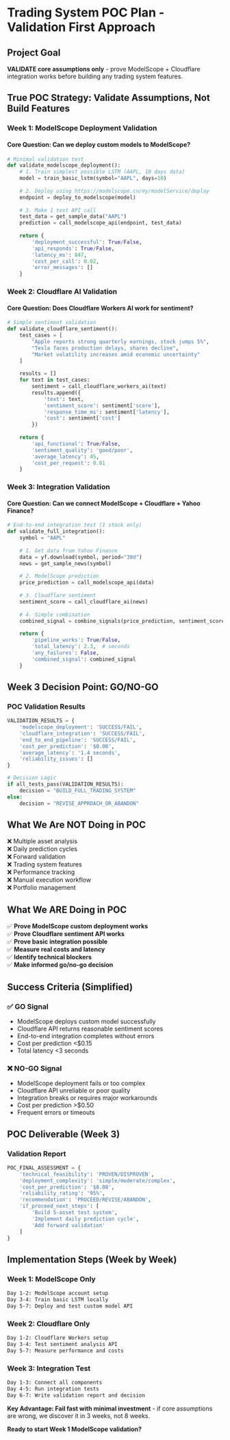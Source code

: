# Trading System POC Plan - Validation First Approach

## Project Goal
**VALIDATE core assumptions only** - prove ModelScope + Cloudflare integration works before building any trading system features.

## True POC Strategy: Validate Assumptions, Not Build Features

### Week 1: ModelScope Deployment Validation

#### **Core Question: Can we deploy custom models to ModelScope?**
```python
# Minimal validation test
def validate_modelscope_deployment():
    # 1. Train simplest possible LSTM (AAPL, 10 days data)
    model = train_basic_lstm(symbol="AAPL", days=10)
    
    # 2. Deploy using https://modelscope.cn/my/modelService/deploy
    endpoint = deploy_to_modelscope(model)
    
    # 3. Make 1 test API call
    test_data = get_sample_data("AAPL")
    prediction = call_modelscope_api(endpoint, test_data)
    
    return {
        'deployment_successful': True/False,
        'api_responds': True/False,
        'latency_ms': 847,
        'cost_per_call': 0.02,
        'error_messages': []
    }
```

### Week 2: Cloudflare AI Validation

#### **Core Question: Does Cloudflare Workers AI work for sentiment?**
```python
# Simple sentiment validation
def validate_cloudflare_sentiment():
    test_cases = [
        "Apple reports strong quarterly earnings, stock jumps 5%",
        "Tesla faces production delays, shares decline", 
        "Market volatility increases amid economic uncertainty"
    ]
    
    results = []
    for text in test_cases:
        sentiment = call_cloudflare_workers_ai(text)
        results.append({
            'text': text,
            'sentiment_score': sentiment['score'],
            'response_time_ms': sentiment['latency'],
            'cost': sentiment['cost']
        })
    
    return {
        'api_functional': True/False,
        'sentiment_quality': 'good/poor',
        'average_latency': 45,
        'cost_per_request': 0.01
    }
```

### Week 3: Integration Validation

#### **Core Question: Can we connect ModelScope + Cloudflare + Yahoo Finance?**
```python
# End-to-end integration test (1 stock only)
def validate_full_integration():
    symbol = "AAPL"
    
    # 1. Get data from Yahoo Finance
    data = yf.download(symbol, period="30d")
    news = get_sample_news(symbol)
    
    # 2. ModelScope prediction
    price_prediction = call_modelscope_api(data)
    
    # 3. Cloudflare sentiment
    sentiment_score = call_cloudflare_ai(news)
    
    # 4. Simple combination
    combined_signal = combine_signals(price_prediction, sentiment_score)
    
    return {
        'pipeline_works': True/False,
        'total_latency': 2.3,  # seconds
        'any_failures': False,
        'combined_signal': combined_signal
    }
```

## Week 3 Decision Point: GO/NO-GO

### **POC Validation Results**
```python
VALIDATION_RESULTS = {
    'modelscope_deployment': 'SUCCESS/FAIL',
    'cloudflare_integration': 'SUCCESS/FAIL',
    'end_to_end_pipeline': 'SUCCESS/FAIL',
    'cost_per_prediction': '$0.08',
    'average_latency': '1.4 seconds',
    'reliability_issues': []
}

# Decision Logic
if all_tests_pass(VALIDATION_RESULTS):
    decision = "BUILD_FULL_TRADING_SYSTEM"
else:
    decision = "REVISE_APPROACH_OR_ABANDON"
```

## What We Are NOT Doing in POC

❌ Multiple asset analysis  
❌ Daily prediction cycles  
❌ Forward validation  
❌ Trading system features  
❌ Performance tracking  
❌ Manual execution workflow  
❌ Portfolio management  

## What We ARE Doing in POC

✅ **Prove ModelScope custom deployment works**  
✅ **Prove Cloudflare sentiment API works**  
✅ **Prove basic integration possible**  
✅ **Measure real costs and latency**  
✅ **Identify technical blockers**  
✅ **Make informed go/no-go decision**  

## Success Criteria (Simplified)

### ✅ **GO Signal**
- ModelScope deploys custom model successfully
- Cloudflare API returns reasonable sentiment scores  
- End-to-end integration completes without errors
- Cost per prediction <$0.15
- Total latency <3 seconds

### ❌ **NO-GO Signal**
- ModelScope deployment fails or too complex
- Cloudflare API unreliable or poor quality
- Integration breaks or requires major workarounds
- Cost per prediction >$0.50
- Frequent errors or timeouts

## POC Deliverable (Week 3)

### **Validation Report**
```python
POC_FINAL_ASSESSMENT = {
    'technical_feasibility': 'PROVEN/DISPROVEN',
    'deployment_complexity': 'simple/moderate/complex',
    'cost_per_prediction': '$0.08',
    'reliability_rating': '95%',
    'recommendation': 'PROCEED/REVISE/ABANDON',
    'if_proceed_next_steps': [
        'Build 5-asset test system',
        'Implement daily prediction cycle', 
        'Add forward validation'
    ]
}
```

## Implementation Steps (Week by Week)

### **Week 1: ModelScope Only**
```bash
Day 1-2: ModelScope account setup
Day 3-4: Train basic LSTM locally  
Day 5-7: Deploy and test custom model API
```

### **Week 2: Cloudflare Only**  
```bash
Day 1-2: Cloudflare Workers setup
Day 3-4: Test sentiment analysis API
Day 5-7: Measure performance and costs
```

### **Week 3: Integration Test**
```bash
Day 1-3: Connect all components
Day 4-5: Run integration tests
Day 6-7: Write validation report and decision
```

**Key Advantage: Fail fast with minimal investment** - if core assumptions are wrong, we discover it in 3 weeks, not 8 weeks.

**Ready to start Week 1 ModelScope validation?**
